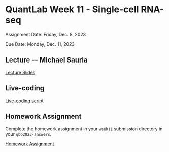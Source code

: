 # QuantLab Week 11 - Single-cell RNA-seq

Assignment Date: Friday, Dec. 8, 2023

Due Date: Monday, Dec. 11, 2023

## Lecture -- Michael Sauria

[Lecture Slides](https://www.dropbox.com/scl/fi/75tnpong2k5vqifd2qjhz/scRNA-seq-2023.pdf?rlkey=99nxpj22k476qye37k40pz3n0&dl=0)

## Live-coding

[Live-coding script](https://github.com/bxlab/cmdb-quantbio/raw/main/assignments/lab/scRNA-seq/slides_asynchronous_or_livecoding_resources/livecoding.py)

## Homework Assignment

Complete the homework assignment in your `week11` submission directory in your `qbb2023-answers`.

[Homework Assignment](../assignments/lab/scRNA-seq/assignment/)
